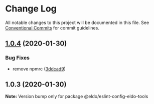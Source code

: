 # Change Log

All notable changes to this project will be documented in this file.
See [Conventional Commits](https://conventionalcommits.org) for commit guidelines.

## [1.0.4](https://github.com/Lilmortal/eldo/compare/@eldo/eslint-config-eldo-tools@1.0.3...@eldo/eslint-config-eldo-tools@1.0.4) (2020-01-30)


### Bug Fixes

* remove npmrc ([3ddcad9](https://github.com/Lilmortal/eldo/commit/3ddcad9f6bf8d0bd97e444b3321a8553e460cabc))





## 1.0.3 (2020-01-30)

**Note:** Version bump only for package @eldo/eslint-config-eldo-tools
